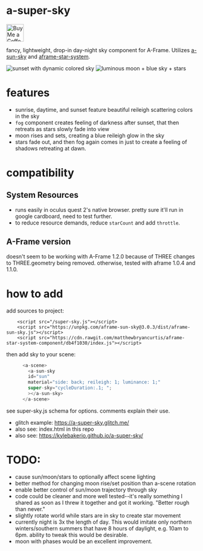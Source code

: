# a-super-sky
<a href='https://ko-fi.com/kylev' target='_blank'><img height='35' style='border:0px;height:46px;' src='https://az743702.vo.msecnd.net/cdn/kofi3.png?v=0' border='0' alt='Buy Me a Coffee at ko-fi.com' /><a/>

fancy, lightweight, drop-in day-night sky component for A-Frame.
Utilizes [a-sun-sky](https://supermedium.com/superframe/components/sun-sky/) and [aframe-star-system](https://github.com/handeyeco/aframe-star-system-component).

![sunset with dynamic colored sky](https://i.imgur.com/tzEqI6B.png)
![luminous moon + blue sky + stars](https://i.imgur.com/w6847An.png)

# features
- sunrise, daytime, and sunset feature beautiful reileigh scattering colors in the sky
- `fog` component creates feeling of darkness after sunset, that then retreats as stars slowly fade into view
- moon rises and sets, creating a blue reileigh glow in the sky
- stars fade out, and then fog again comes in just to create a feeling of shadows retreating at dawn.

# compatibility

## System Resources
- runs easily in oculus quest 2's native browser. pretty sure it'll run in google cardboard, need to test further.
- to reduce resource demands, reduce `starCount` and add `throttle`.

## A-Frame version
doesn't seem to be working with A-Frame 1.2.0 because of THREE changes to THREE.geometry being removed.
otherwise, tested with aframe 1.0.4 and 1.1.0.

# how to add

add sources to project:
```
    <script src="/super-sky.js"></script> 
    <script src="https://unpkg.com/aframe-sun-sky@3.0.3/dist/aframe-sun-sky.js"></script>
    <script src="https://cdn.rawgit.com/matthewbryancurtis/aframe-star-system-component/db4f1030/index.js"></script>
```

then add sky to your scene:
```js
      <a-scene>
        <a-sun-sky 
        id="sun"
        material="side: back; reileigh: 1; luminance: 1;"
        super-sky="cycleDuration:.1; ";
        ></a-sun-sky>
      </a-scene>
```

see super-sky.js schema for options. comments explain their use.

- glitch example: https://a-super-sky.glitch.me/
- also see: index.html in this repo
- also see: https://kylebakerio.github.io/a-super-sky/

# TODO:
- cause sun/moon/stars to optionally affect scene lighting
- better method for changing moon rise/set position than a-scene rotation
- enable better control of sun/moon trajectory through sky
- code could be cleaner and more well tested--it's really something I shared as soon as I threw it together and got it working. "Better rough than never."
- slightly rotate world while stars are in sky to create star movement
- currently night is 3x the length of day. This would imitate only northern winters/southern summers that have 8 hours of daylight, e.g. 10am to 6pm. ability to tweak this would be desirable.
- moon with phases would be an excellent improvement.

